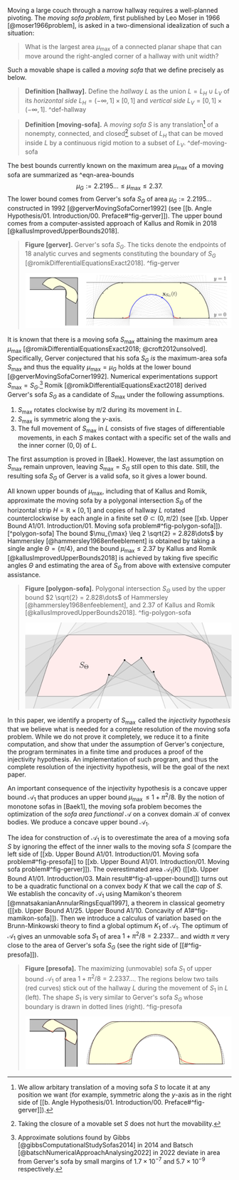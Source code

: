 Moving a large couch through a narrow hallway requires a well-planned pivoting. The _moving sofa problem_, first published by Leo Moser in 1966 [@moser1966problem], is asked in a two-dimensional idealization of such a situation:

> What is the largest area $\mu_{\text{max}}$ of a connected planar shape that can move around the right-angled corner of a hallway with unit width?

Such a movable shape is called a _moving sofa_ that we define precisely as below.

> __Definition [hallway].__ Define the _hallway_ $L$ as the union $L = L_H \cup L_V$ of its _horizontal side_ $L_H = (-\infty, 1] \times [0, 1]$ and _vertical side_ $L_V = [0, 1] \times (-\infty, 1]$. ^def-hallway

> __Definition [moving-sofa].__ A _moving sofa_ $S$ is any translation[^sofa-translation] of a nonempty, connected, and closed[^sofa-closed] subset of $L_H$ that can be moved inside $L$ by a continuous rigid motion to a subset of $L_V$. ^def-moving-sofa

The best bounds currently known on the maximum area $\mu_{\max}$ of a moving sofa are summarized as ^eqn-area-bounds
$$
\mu_G := 2.2195\dots \leq \mu_{\max} \leq 2.37.
$$
The lower bound comes from Gerver's sofa $S_G$ of area $\mu_G := 2.2195\dots$ constructed in 1992 [@gerverMovingSofaCorner1992] (see [[b. Angle Hypothesis/01. Introduction/00. Preface#^fig-gerver]]). The upper bound comes from a computer-assisted approach of Kallus and Romik in 2018 [@kallusImprovedUpperBounds2018].

> __Figure [gerver].__ Gerver's sofa $S_G$. The ticks denote the endpoints of 18 analytic curves and segments constituting the boundary of $S_G$ [@romikDifferentialEquationsExact2018]. ^fig-gerver
> 
> ![100%](images/gerver-full.svg)

It is known that there is a moving sofa $S_{\max}$ attaining the maximum area $\mu_{\max}$ [@romikDifferentialEquationsExact2018; @croft2012unsolved]. Specifically, Gerver conjectured that his sofa $S_G$ _is_ the maximum-area sofa $S_{\max}$ and thus the equality $\mu_{\max} = \mu_G$ holds at the lower bound [@gerverMovingSofaCorner1992]. Numerical experimentations support $S_{\max} = S_G$.[^numerical] Romik [@romikDifferentialEquationsExact2018] derived Gerver's sofa $S_G$ as a candidate of $S_{\max}$ under the following assumptions.

1. $S_{\max}$ rotates clockwise by $\pi/2$ during its movement in $L$.
2. $S_{\max}$ is symmetric along the $y$-axis.
3. The full movement of $S_{\max}$ in $L$ consists of five stages of differentiable movements, in each $S$ makes contact with a specific set of the walls and the inner corner $(0, 0)$ of $L$.

The first assumption is proved in [Baek]. However, the last assumption on $S_{\max}$ remain unproven, leaving $S_{\max} = S_G$ still open to this date. Still, the resulting sofa $S_G$ of Gerver is a valid sofa, so it gives a lower bound.

All known upper bounds of $\mu_{\max}$, including that of Kallus and Romik, approximate the moving sofa by a polygonal intersection $S_\Theta$ of the horizontal strip $H = \mathbb{R} \times [0, 1]$ and copies of hallway $L$ rotated counterclockwise by each angle in a finite set $\Theta \subset (0, \pi/2)$ (see [[xb. Upper Bound A1/01. Introduction/01. Moving sofa problem#^fig-polygon-sofa]]).[^polygon-sofa] The bound $\mu_{\max} \leq 2 \sqrt{2} = 2.828\dots$ by Hammersley [@hammersley1968enfeeblement] is obtained by taking a single angle $\Theta = \left\{ \pi/4 \right\}$, and the bound $\mu_{\max} \leq 2.37$ by Kallus and Romik [@kallusImprovedUpperBounds2018] is achieved by taking five specific angles $\Theta$ and estimating the area of $S_\Theta$ from above with extensive computer assistance.

> __Figure [polygon-sofa].__ Polygonal intersection $S_\Theta$ used by the upper bound $2 \sqrt{2} = 2.828\dots$ of Hammersley [@hammersley1968enfeeblement], and $2.37$ of Kallus and Romik [@kallusImprovedUpperBounds2018]. ^fig-polygon-sofa
> 
> ![70%](images/polygon-sofa.svg)

In this paper, we identify a property of $S_{\mathrm{\max}}$ called the _injectivity hypothesis_ that we believe what is needed for a complete resolution of the moving sofa problem. While we do not prove it completely, we reduce it to a finite computation, and show that under the assumption of Gerver's conjecture, the program terminates in a finite time and produces a proof of the injectivity hypothesis. An implementation of such program, and thus the complete resolution of the injectivity hypothesis, will be the goal of the next paper.

An important consequence of the injectivity hypothesis is a concave upper bound $\mathcal{A}_1$ that produces an upper bound $\mu_{\mathrm{\max}} \leq 1 + \pi^2/8$. By the notion of monotone sofas in [Baek1], the moving sofa problem becomes the optimization of the _sofa area functional_ $\mathcal{A}$ on a convex domain $\mathcal{K}$ of convex bodies. We produce a concave upper bound $\mathcal{A}_1$.

The idea for construction of $\mathcal{A}_1$ is to overestimate the area of a moving sofa $S$ by ignoring the effect of the inner walls to the moving sofa $S$ (compare the left side of [[xb. Upper Bound A1/01. Introduction/01. Moving sofa problem#^fig-presofa]] to [[xb. Upper Bound A1/01. Introduction/01. Moving sofa problem#^fig-gerver]]). The overestimated area $\mathcal{A}_1(K)$ ([[xb. Upper Bound A1/01. Introduction/03. Main result#^fig-a1-upper-bound]]) turns out to be a quadratic functional on a convex body $K$ that we call the _cap_ of $S$. We establish the concavity of $\mathcal{A}_1$ using Mamikon's theorem [@mnatsakanianAnnularRingsEqual1997], a theorem in classical geometry ([[xb. Upper Bound A1/25. Upper Bound A1/10. Concavity of A1#^fig-mamikon-sofa]]). Then we introduce a calculus of variation based on the Brunn-Minkowski theory to find a global optimum $K_1$ of $\mathcal{A}_1$. The optimum of $\mathcal{A}_1$ gives an unmovable sofa $S_1$ of area $1 + \pi^2/8 = 2.2337\dots$ and width $\pi$ very close to the area of Gerver's sofa $S_G$ (see the right side of [[#^fig-presofa]]).

> __Figure [presofa].__ The maximizing (unmovable) sofa $S_1$ of upper bound $\mathcal{A}_1$ of area $1 + \pi^2/8 = 2.2337\dots$. The regions below two tails (red curves) stick out of the hallway $L$ during the movement of $S_1$ in $L$ (left). The shape $S_1$ is very similar to Gerver's sofa $S_G$ whose boundary is drawn in dotted lines (right). ^fig-presofa
> 
> ![100%](images/presofa-combined.svg)

[^sofa-translation]: We allow arbitary translation of a moving sofa $S$ to locate it at any position we want (for example, symmetric along the $y$-axis as in the right side of [[b. Angle Hypothesis/01. Introduction/00. Preface#^fig-gerver]]).

[^sofa-closed]: Taking the closure of a movable set $S$ does not hurt the movability.

[^numerical]: Approximate solutions found by Gibbs [@gibbsComputationalStudySofas2014] in 2014 and Batsch [@batschNumericalApproachAnalysing2022] in 2022 deviate in area from Gerver's sofa by small margins of $1.7 \times 10^{-7}$ and $5.7 \times 10^{-9}$ respectively.